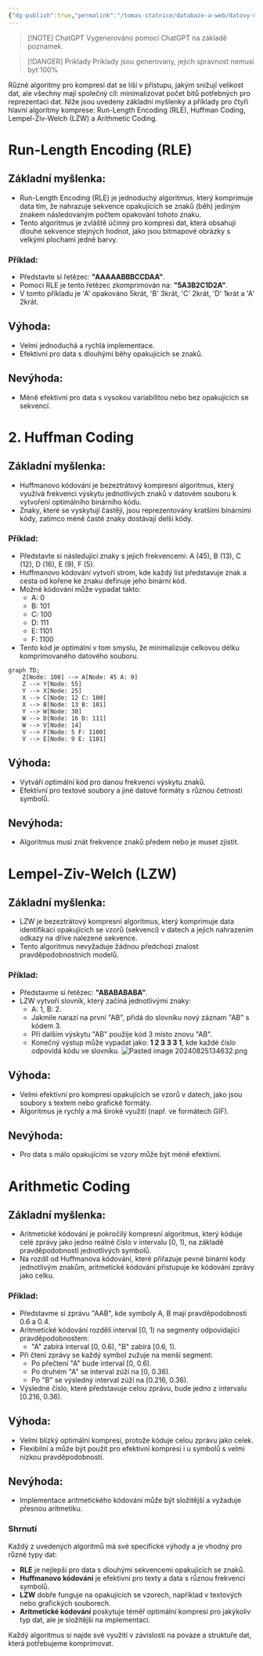 ```yaml
---
{"dg-publish":true,"permalink":"/tomas-statnice/databaze-a-web/datovy-management/zaklady-sifrovani-a-komprese-dat/algoritmy-pro-kompresi-dat/","tags":["tomas","datovy_management","databaze_a_web"],"noteIcon":""}
---
```


> [!NOTE] ChatGPT
> Vygenerováno pomocí ChatGPT na základě poznamek.

> [!DANGER] Priklady
> Priklady jsou generovany, jejich spravnost nemusi byt 100%

Různé algoritmy pro kompresi dat se liší v přístupu, jakým snižují velikost dat, ale všechny mají společný cíl: minimalizovat počet bitů potřebných pro reprezentaci dat. Níže jsou uvedeny základní myšlenky a příklady pro čtyři hlavní algoritmy komprese: Run-Length Encoding (RLE), Huffman Coding, Lempel-Ziv-Welch (LZW) a Arithmetic Coding.

# **Run-Length Encoding (RLE)**

## Základní myšlenka:
- Run-Length Encoding (RLE) je jednoduchý algoritmus, který komprimuje data tím, že nahrazuje sekvence opakujících se znaků (běh) jediným znakem následovaným počtem opakování tohoto znaku.
- Tento algoritmus je zvláště účinný pro kompresi dat, která obsahují dlouhé sekvence stejných hodnot, jako jsou bitmapové obrázky s velkými plochami jedné barvy.

### Příklad:
- Představte si řetězec: **"AAAAABBBCCDAA"**.
- Pomocí RLE je tento řetězec zkomprimován na: **"5A3B2C1D2A"**.
- V tomto příkladu je 'A' opakováno 5krát, 'B' 3krát, 'C' 2krát, 'D' 1krát a 'A' 2krát.

## Výhoda:
- Velmi jednoduchá a rychlá implementace.
- Efektivní pro data s dlouhými běhy opakujících se znaků.

## Nevýhoda:
- Méně efektivní pro data s vysokou variabilitou nebo bez opakujících se sekvencí.

# 2. **Huffman Coding**

## Základní myšlenka:
- Huffmanovo kódování je bezeztrátový kompresní algoritmus, který využívá frekvenci výskytu jednotlivých znaků v datovém souboru k vytvoření optimálního binárního kódu.
- Znaky, které se vyskytují častěji, jsou reprezentovány kratšími binárními kódy, zatímco méně časté znaky dostávají delší kódy.

### Příklad:
- Představte si následující znaky s jejich frekvencemi: A (45), B (13), C (12), D (16), E (9), F (5).
- Huffmanovo kódování vytvoří strom, kde každý list představuje znak a cesta od kořene ke znaku definuje jeho binární kód.
- Možné kódování může vypadat takto:
  - A: 0
  - B: 101
  - C: 100
  - D: 111
  - E: 1101
  - F: 1100
- Tento kód je optimální v tom smyslu, že minimalizuje celkovou délku komprimovaného datového souboru.
```mermaid
graph TD;
    Z[Node: 100] --> A[Node: 45 A: 0]
    Z --> Y[Node: 55]
    Y --> X[Node: 25]
    X --> C[Node: 12 C: 100]
    X --> B[Node: 13 B: 101]
    Y --> W[Node: 30]
    W --> D[Node: 16 D: 111]
    W --> V[Node: 14]
    V --> F[Node: 5 F: 1100]
    V --> E[Node: 9 E: 1101]
```

## Výhoda:
- Vytváří optimální kód pro danou frekvenci výskytu znaků.
- Efektivní pro textové soubory a jiné datové formáty s různou četností symbolů.

## Nevýhoda:
- Algoritmus musí znát frekvence znaků předem nebo je muset zjistit.

# **Lempel-Ziv-Welch (LZW)**

## Základní myšlenka:
- LZW je bezeztrátový kompresní algoritmus, který komprimuje data identifikací opakujících se vzorů (sekvencí) v datech a jejich nahrazením odkazy na dříve nalezené sekvence.
- Tento algoritmus nevyžaduje žádnou předchozí znalost pravděpodobnostních modelů.

### Příklad:
- Představme si řetězec: **"ABABABABA"**.
- LZW vytvoří slovník, který začíná jednotlivými znaky:
  - A: 1, B: 2.
  - Jakmile narazí na první "AB", přidá do slovníku nový záznam "AB" s kódem 3.
  - Při dalším výskytu "AB" použije kód 3 místo znovu "AB".
  - Konečný výstup může vypadat jako: **1 2 3 3 3 1**, kde každé číslo odpovídá kódu ve slovníku.
![Pasted image 20240825134632.png](/img/user/assets/img/Pasted%20image%2020240825134632.png)
## Výhoda:
- Velmi efektivní pro kompresi opakujících se vzorů v datech, jako jsou soubory s textem nebo grafické formáty.
- Algoritmus je rychlý a má široké využití (např. ve formátech GIF).

## Nevýhoda:
- Pro data s málo opakujícími se vzory může být méně efektivní.

# **Arithmetic Coding**

## Základní myšlenka:
- Aritmetické kódování je pokročilý kompresní algoritmus, který kóduje celé zprávy jako jedno reálné číslo v intervalu \[0, 1), na základě pravděpodobností jednotlivých symbolů.
- Na rozdíl od Huffmanova kódování, které přiřazuje pevné binární kódy jednotlivým znakům, aritmetické kódování přistupuje ke kódování zprávy jako celku.

### Příklad:
- Představme si zprávu "AAB", kde symboly A, B mají pravděpodobnosti 0.6 a 0.4.
- Aritmetické kódování rozdělí interval \[0, 1) na segmenty odpovídající pravděpodobnostem:
  - "A" zabírá interval \[0, 0.6), "B" zabírá \[0.6, 1).
- Při čtení zprávy se každý symbol zužuje na menší segment:
  - Po přečtení "A" bude interval \[0, 0.6).
  - Po druhém "A" se interval zúží na \[0, 0.36).
  - Po "B" se výsledný interval zúží na \[0.216, 0.36).
- Výsledné číslo, které představuje celou zprávu, bude jedno z intervalu \[0.216, 0.36).

## Výhoda:
- Velmi blízký optimální kompresi, protože kóduje celou zprávu jako celek.
- Flexibilní a může být použit pro efektivní kompresi i u symbolů s velmi nízkou pravděpodobností.

## Nevýhoda:
- Implementace aritmetického kódování může být složitější a vyžaduje přesnou aritmetiku.

### Shrnutí

Každý z uvedených algoritmů má své specifické výhody a je vhodný pro různé typy dat:

- **RLE** je nejlepší pro data s dlouhými sekvencemi opakujících se znaků.
- **Huffmanovo kódování** je efektivní pro texty a data s různou frekvencí symbolů.
- **LZW** dobře funguje na opakujících se vzorech, například v textových nebo grafických souborech.
- **Aritmetické kódování** poskytuje téměř optimální kompresi pro jakýkoliv typ dat, ale je složitější na implementaci.

Každý algoritmus si najde své využití v závislosti na povaze a struktuře dat, která potřebujeme komprimovat.
